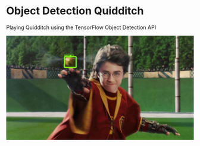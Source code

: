 # Object Detection Quidditch
Playing Quidditch using the TensorFlow Object Detection API

<p align="center">
  <img src="sample.jpeg">
</p>
